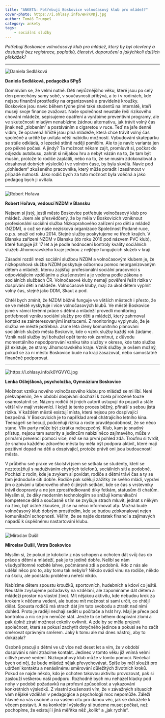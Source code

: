 ```yaml
---
title: "ANKETA: Potřebují Boskovice volnočasový klub pro mládež?"
cover-photo: https://i.ohlasy.info/eH7KVDj.jpg
author: Tomáš Trumpeš
category: ankety
tags:
    - sociální služby
---
```


*Potřebují Boskovice volnočasový klub pro mládež, který by byl otevřený a dostupný bez registrace, poplatků, členství, doporučení a jakýchkoli dalších překážek?*

---

<img src="https://i.ohlasy.info/ENenyZb.jpg" class="profile-picture" alt="Daniela Sedláková">

**Daniela Sedláková, pedagožka SPgŠ**

Domnívám se, že velmi nutně. Dětí nejrůznějšího věku, které jsou po celý den ponechány samy sobě, v současnosti přibývá, a to i v rodinách, kde nejsou finanční prostředky na organizované a pravidelné kroužky. Boskovice jsou navíc během týdne plné také studentů na internátě, kteří musejí svoje finance zvažovat. Naše společnost neustále řeší rizikového chování mládeže, sepisujeme opatření a vyrábíme preventivní programy, ale ve skutečnosti mladým nenabízíme žádnou alternativu, jak trávit volný čas jinak než „zlobením“ a postáváním s cigaretou v ruce. Teď na jaře denně vidím, že opravená hřiště jsou plná mládeže, která chce trávit volný čas společně a určitě by uvítala větší nabídku možností. Vybudování skateparku se stále odkládá, o lezecké stěně raději pomlčím. Ale to je navíc varianta jen pro pěkné počasí. A jindy? Ta možnost někam zajít, promluvit si, počkat do odjezdu autobusu, zahrát si nějakou hru a nebýt vázán na to, že tam být musím, protože to rodiče zaplatili, nebo na to, že se musím zdokonalovat a dosahovat dobrých výsledků i ve volném čase, by byla skvělá. Navíc pod „dohledem“ zkušeného pracovníka, který může poradit i zasáhnout v případě nutnosti. Jako rodič bych za tuto možnost byla vděčná a jako pedagog bych ji uvítala.

---

<img src="https://i.ohlasy.info/hn8bGI1.jpg" class="profile-picture" alt="Robert Hořava">

**Robert Hořava, vedoucí NZDM v Blansku**

Nejsem si jistý, jestli město Boskovice potřebuje volnočasový klub pro mládež. Jsem ale přesvědčený, že by měla v Boskovicích vzniknout profesionální sociální služba Nízkoprahového zařízení pro děti a mládež (NZDM), o což se naše nezisková organizace Společnost Podané ruce, o.p.s. snaží od roku 2014. Stejné služby poskytujeme ve třech krajích. V Blansku zařízení NZDM v Blansku (do roku 2016 pod názvem PVC klub), které funguje již 17 let a je podle hodnocení kontroly kvality sociálních služeb Jihomoravského kraje jednou z nejlépe fungujících služeb v kraji.

Zásadní rozdíl mezi sociální službou NZDM a volnočasovým klubem je, že nízkoprahová služba NZDM poskytuje odbornou pomoc neorganizovaným dětem a mládeži, kterou zajišťují profesionální sociální pracovníci s odpovídajícím vzděláním a zkušenostmi a je vedena podle zákona o sociálních službách ČR. Volnočasové kluby nemají pověření řešit rizika v dospívání dětí a mládeže. Volnočasové kluby, mají za úkol dětem vyplnit volný čas, stejně jako DDM, Skaut a pod.

Chtěl bych zmínit, že NZDM běžně funguje ve větších městech i přesto, že se ve městě vyskytuje i více volnočasových klubů.
Ve městě Boskovice jsme v rámci terénní práce s dětmi a mládeží provedli monitoring potřebnosti vzniku sociální služby pro děti a mládeží, který zahrnoval kontakt se zainteresovanými institucemi. Z monitoringu vyplynulo, že je služba ve městě potřebná. Jsme léta členy komunitního plánování sociálních služeb města Boskovic, kde o vznik služby každý rok žádáme. Vznik naší služby byl bohužel opět tento rok zamítnut, z důvodu momentálního nepodporování vzniku této služby v okrese, kde tato služba již existuje, ze strany Jihomoravského kraje. Vznik služby je ovšem možný, pokud se za ni město Boskovice bude na kraji zasazovat, nebo samostatně finančně podporovat.

---

<img src="https://i.ohlasy.info/k0YGVYC.jpg" class="profile-picture" alt="https://i.ohlasy.info/k0YGVYC.jpg">

**Lenka Ošlejšková, psycholožka, Gymnázium Boskovice**

Možnost vzniku nového volnočasového klubu pro mládež se mi líbí. Není překvapením, že v období dospívání dochází k zcela přirozené touze osamostatnit se. Názory rodičů či jiných autorit ustupují do pozadí a stále větší vliv mají vrstevníci. I když je tento proces běžný, přináší s sebou jistá rizika. V každém městě existují místa, která nejsou pro dospívající bezpečná. V Boskovicích je to například areál chátrajícího letního kina. Teenageři se hecují, podceňují rizika a roste pravděpodobnost, že se něco stane. Vliv party může být zkrátka nebezpečný. Klub, kam je snadný přístup, nejsou tam autority a jedincům nabízí něco zajímavého, může v primární prevenci pomoci více, než se na první pohled zdá. Troufnu si tvrdit, že snahou každého zdravého města by měla být podpora aktivit, které mají pozitivní dopad na děti a dospívající, protože právě oni jsou budoucností města. 

V průběhu své praxe ve školství jsem se setkala se studenty, kteří se neztotožňují s nadužíváním chytrých telefonů, sociálních sítí a podobně. Pochází z rodin, kde je zvykem si povídat, rodiče s dětmi tráví čas a ty se tam jednoduše cítí dobře. Rodiče pak sdělují zážitky ze svého mládí, vypráví jim o zpívání u táborového ohně či jiných setkání, kde se čas s vrstevníky trávil doopravdy a ne jen zprostředkovaně díky fotkám, statusům či chatům. Myslím si, že díky moderním technologiím se snižují komunikační kompetence dětí a současně s tím se zvyšuje strach mluvit, jednat s někým na živo, být ústně zkoušen, jít se na něco informovat atp. Možná bude volnočasový klub dobrým prostředím, kde se budou zdokonalovat nejen komunikační schopnosti. Věřím, že se najde dostatek financí a zajímavých nápadů k úspěšnému nastartování klubu.

---

<img src="https://i.ohlasy.info/fvEK0G6.jpg" class="profile-picture" alt="Miroslav Dušil">

**Miroslav Dušil, Vatra Boskovice**

Myslím si, že pokud je kdokoliv z nás schopen a ochoten dát svůj čas do práce s dětmi a mládeží, pak je to jedině dobře. Nelíbí se nám všudypřítomné rozbité lahve, počmárané zdi a podobně. Kdo z nás ale udělal něco pro to, aby tomu tak nebylo? Někdo svádí vinu na rodiče, někdo na školu, ale podstatu problému neřeší nikdo. 

Nabízíme dětem spoustu kroužků, sportovních, hudebních a kdoví co ještě. Neustále zvyšujeme požadavky na vzdělání, ale zapomínáme dát dětem a mládeži prostor na vlastní život. Mít nějakou aktivitu, kde nebudou krok za krokem k něčemu vedeni, ale budou mít možnost si sami určit, co chtějí dělat. Spousta rodičů má strach dát jim tuto svobodu a ztratit nad nimi dohled. Proto je raději nechají sedět u počítače a hrát hry. Mají je přece pod kontrolou a nic se jim nemůže stát. Jenže to se během dospívání zlomí a pak úplně ztratí možnost cokoliv ovlivnit. A zde by se měla projevit společnost, která se pokusí zachytit dotyčného jedince a pokusí se ho začít směrovat správným směrem. Jaký k tomu ale má dnes nástroj, aby to dokázala?   

Osobně pracuji s dětmi ve už více než deset let a vím, že v období dospívání s nimi ztrácíme kontakt. Jedinec v tomto věku již vnímá velmi citlivě pevné vedení. Nízkoprahový klub může v tomto pomoci. Nečekal bych od něj, že bude mládež nějak převychovávat. Spíše by měl sloužit pro udržení kontaktu a nenásilnému směrování důležitých životních kroků. Pokud se najde někdo, kdo je ochoten takovou aktivitu provozovat, pak si zaslouží veškerou naši podporu. Rozhodně bych mu neházel klacky pod nohy v podobě požadavků na profesní způsobilost a vykazování konkrétních výsledků. Z vlastní zkušenosti vím, že v závažných situacích vám nějaké vzdělání v pedagogice a psychologii moc nepomůže. Záleží hlavně na vás osobně a na vašem citu pro danou věc, jak se dokážete k věcem postavit. A na konkrétní výsledky si budeme muset počkat, než pochopíme, že existují i jiná měřítka něž „kolik“ a „jak rychle“.
